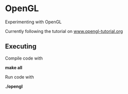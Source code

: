 # OpenGL
Experimenting with OpenGL

Currently following the tutorial on www.opengl-tutorial.org

## Executing
Compile code with

 **make all**

Run code with

 **./opengl**